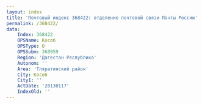 ```yaml
---
layout: index
title: 'Почтовый индекс 368422: отделение почтовой связи Почты России'
permalink: /368422/
data:
    Index: 368422
    OPSName: Кособ
    OPSType: О
    OPSSubm: 368959
    Region: 'Дагестан Республика'
    Autonom: ''
    Area: 'Тляратинский район'
    City: Кособ
    City1: ''
    ActDate: '20130117'
    IndexOld: ''
---
```

